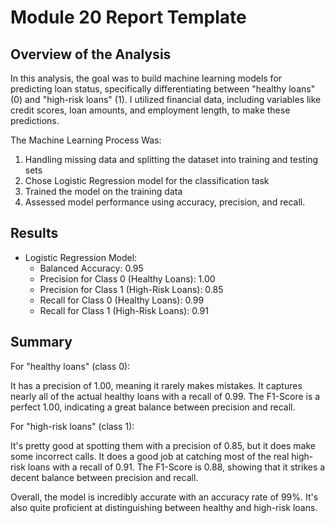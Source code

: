# Module 20 Report Template

## Overview of the Analysis

In this analysis, the goal was to build machine learning models for predicting loan status, specifically differentiating between "healthy loans" (0) and "high-risk loans" (1). I utilized financial data, including variables like credit scores, loan amounts, and employment length, to make these predictions.

The Machine Learning Process Was:
1. Handling missing data and splitting the dataset into training and testing sets
2. Chose Logistic Regression model for the classification task
3. Trained the model on the training data
4. Assessed model performance using accuracy, precision, and recall.

## Results

* Logistic Regression Model:
  * Balanced Accuracy: 0.95
  * Precision for Class 0 (Healthy Loans): 1.00
  * Precision for Class 1 (High-Risk Loans): 0.85
  * Recall for Class 0 (Healthy Loans): 0.99
  * Recall for Class 1 (High-Risk Loans): 0.91



## Summary

For "healthy loans" (class 0):

It has a precision of 1.00, meaning it rarely makes mistakes.
It captures nearly all of the actual healthy loans with a recall of 0.99.
The F1-Score is a perfect 1.00, indicating a great balance between precision and recall.


For "high-risk loans" (class 1):

It's pretty good at spotting them with a precision of 0.85, but it does make some incorrect calls.
It does a good job at catching most of the real high-risk loans with a recall of 0.91.
The F1-Score is 0.88, showing that it strikes a decent balance between precision and recall.

Overall, the model is incredibly accurate with an accuracy rate of 99%. It's also quite proficient at distinguishing between healthy and high-risk loans.
